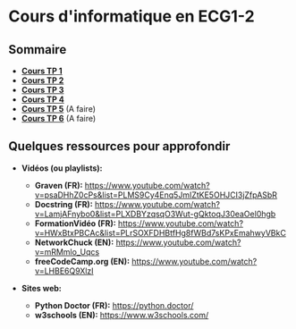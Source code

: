 # Cours d'informatique en ECG1-2

## Sommaire
- **[Cours TP 1](TP1/README.md)**
- **[Cours TP 2](TP2/README.md)**
- **[Cours TP 3](TP3/README.md)**
- **[Cours TP 4](TP4/README.md)**
- **[Cours TP 5](TP5/README.md)** (A faire)
- **[Cours TP 6](TP6/README.md)** (A faire)


## Quelques ressources pour approfondir
  
- **Vidéos (ou playlists):**
    - **Graven (FR):** https://www.youtube.com/watch?v=psaDHhZ0cPs&list=PLMS9Cy4Enq5JmIZtKE5OHJCI3jZfpASbR
    - **Docstring (FR):** https://www.youtube.com/watch?v=LamjAFnybo0&list=PLXDBYzqsqO3Wut-gQktoqJ30eaOel0hgb
    - **FormationVidéo (FR):** https://www.youtube.com/watch?v=HWxBtxPBCAc&list=PLrSOXFDHBtfHg8fWBd7sKPxEmahwyVBkC
    - **NetworkChuck (EN):** https://www.youtube.com/watch?v=mRMmlo_Uqcs
    - **freeCodeCamp.org (EN):** https://www.youtube.com/watch?v=LHBE6Q9XlzI

- **Sites web:**
    - **Python Doctor (FR):** https://python.doctor/
    - **w3schools (EN):** https://www.w3schools.com/


